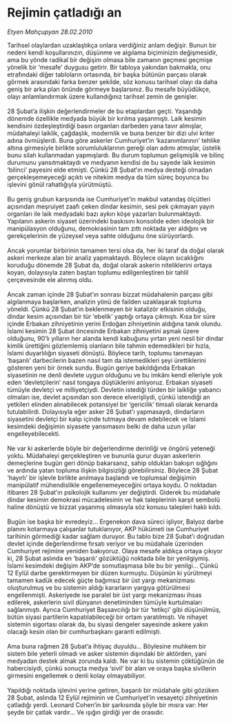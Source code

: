 # Rejimin çatladığı an

*Etyen Mahçupyan 28.02.2010*

<div class="taraf_structure_2col_1zq">
<div class="margen_n">



 <p>Tarihsel olaylardan uzaklaştıkça onlara verdiğiniz anlam değişir. Bunun bir nedeni kendi koşullarınızın, düşünme ve algılama biçiminizin değişmesidir, ama bu yönde radikal bir değişim olmasa bile zamanın geçmesi geçmişe yönelik bir ‘mesafe’ duygusu getirir. Bir tabloya yakından bakmakla, onu etrafındaki diğer tabloların ortasında, bir başka bütünün parçası olarak görmek arasındaki farka benzer şekilde, söz konusu tarihsel olayı da daha geniş bir arka plan önünde görmeye başlarsınız. Bu mesafe büyüdükçe, olayı anlamlandırmak üzere kullandığınız tarihsel zemin de genişler. <br/><br/>28 Şubat’a ilişkin değerlendirmeler de bu etaplardan geçti. Yaşandığı dönemde özellikle medyada büyük bir kırılma yaşanmıştı. Laik kesimin kendisini özdeşleştirdiği basın organları darbeden yana tavır almışlar, müdahaleyi laiklik, çağdaşlık, modernlik ve buna benzer bir dizi ulvi kriter adına övmüşlerdi. Buna göre askerler Cumhuriyet’in ‘kazanımlarının’ tehlike altına girmesiyle birlikte sorumluluklarının gereği olan adımı atmışlar, üstelik bunu silah kullanmadan yapmışlardı. Bu durum toplumun gelişmişlik ve bilinç durumunu yansıtmaktaydı ve medyanın kendisi de bu sayede laik kesimin ‘bilinci’ payesini elde etmişti. Çünkü 28 Şubat’ın medya desteği olmadan gerçekleşemeyeceği açıktı ve nitekim medya da tüm süreç boyunca bu işlevini gönül rahatlığıyla yürütmüştü. <br/><br/>Bu geniş grubun karşısında ise Cumhuriyet’in makbul vatandaş ölçütleri açısından meşruiyet zaafı çeken dindar kesimin, sesi pek çıkmayan yayın organları ile laik medyadaki bazı aykırı köşe yazarları bulunmaktaydı. Yapılanın askerin siyaset üzerindeki baskısını konsolide eden ideolojik bir manipülasyon olduğunu, demokrasinin tam zıttı noktada yer aldığını ve gerekçelerinin de yüzeysel veya sahte olduğunu öne sürüyorlardı. <br/><br/>Ancak yorumlar birbirinin tamamen tersi olsa da, her iki taraf da doğal olarak askeri merkeze alan bir analiz yapmaktaydı. Böylece olayın sıcaklığını koruduğu dönemde 28 Şubat da, doğal olarak askerin niteliklerini ortaya koyan, dolayısıyla zaten baştan toplumu edilgenleştiren bir tahlil çerçevesinde ele alınmış oldu. <br/><br/>Ancak zaman içinde 28 Şubat’ın sonrası bizzat müdahalenin parçası gibi algılanmaya başlarken, analizin yönü de failden uzaklaşarak topluma yöneldi. Çünkü 28 Şubat’ın beklenmeyen bir katalizör etkisinin olduğu, dindar kesim açısından bir tür ‘ebelik’ yaptığı ortaya çıkmıştı. Kısa bir süre içinde Erbakan zihniyetinin yerini Erdoğan zihniyetinin aldığına tanık olundu. İslami kesimin 28 Şubat öncesinde Erbakan zihniyetini aşmak üzere olduğunu, 90’lı yılların her alanda kendi kabuğunu yırtan yeni nesil bir dindar kimlik ürettiğini gözlemlemiş olanların bile tahmin edemedikleri bir hızla, İslami duyarlılığın siyaseti dönüştü. Böylece tarih, toplumu tanımayan ‘başarılı’ darbecilerin bazen nasıl tam da istemedikleri şeyi ürettiklerini gösteren yeni bir örnek sundu. Bugün geriye bakıldığında Erbakan siyasetinin ne denli devlete uygun olduğunu ve bu imkânı kendi elleriyle yok eden ‘devletçilerin’ nasıl tongaya düştüklerini anlıyoruz. Erbakan siyaseti tümüyle devletçi ve milliyetçiydi. Devletin istediği türden bir laikliğe yabancı olmaları ise, devlet açısından son derece elverişliydi, çünkü istendiği an yetkileri elinden alınabilecek potansiyel bir ‘gericilik’ timsali olarak kenarda tutulabilirdi. Dolayısıyla eğer asker 28 Şubat’ı yapmasaydı, dindarların siyasetini devletçi bir kalıp içinde tutmaya devam edebilecek ve İslami kesimdeki değişimin siyasete yansımasını belki de daha uzun yıllar engelleyebilecekti. <br/><br/>Ne var ki askerlerde böyle bir değerlendirme derinliği ve öngörü yeteneği yoktu. Müdahaleyi gerçekleştiren ve bununla gurur duyan askerlerin demeçlerine bugün geri dönüp bakarsanız, sahip oldukları bakışın sığlığını ve ardında yatan topluma ilişkin bilgisizliği görebilirsiniz. Böylece 28 Şubat ‘hayırlı’ bir işlevle birlikte anılmaya başlandı ve toplumsal değişimin manipülatif mühendislikle engellenemeyeceğini ortaya koydu. O noktadan itibaren 28 Şubat’ın psikolojik kullanımı yer değiştirdi. Giderek bu müdahale dindar kesimin demokrasi mücadelesinin ve hak taleplerinin karşıt sembolü haline dönüştü ve bizzat yaşanmış olmasıyla söz konusu talepleri haklı kıldı. <br/><br/>Bugün ise başka bir evredeyiz... Ergenekon dava süreci işliyor, Balyoz darbe planını kotarmaya çalışanlar tutuklanıyor, AKP hükümeti ise Cumhuriyet tarihinin görmediği kadar sağlam duruyor. Bu tablo bize 28 Şubat’ı doğrudan devlet içinde değerlendirme fırsatı veriyor ve bu müdahale üzerinden Cumhuriyet rejimine yeniden bakıyoruz. Olaya mesafe aldıkça ortaya çıkıyor ki, 28 Şubat aslında en ‘başarılı’ gözüktüğü noktada bile bir yenilgiymiş. İslami kesimdeki değişim AKP’de somutlaşmasa bile bu bir yenilgi... Çünkü 12 Eylül darbe gerektirmeyen bir düzen kurmuştu. Düşünün ki yürütmeyi tamamen kadük edecek güçte bağımsız bir üst yargı mekanizması oluşturulmuş ve bu sistemin aldığı kararların yargıya götürülmesi engellenmişti. Askeriyede ise paralel bir üst yargı mekanizması ihsas edilerek, askerlerin sivil dünyanın denetiminden tümüyle kurtulmaları sağlanmıştı. Ayrıca Cumhuriyet Başsavcılığı bir tür ‘tetikçi’ gibi düşünülmüş, bütün siyasi partilerin kapatılabileceği bir ortam yaratılmıştı. Ve nihayet sistemin sigortası olarak da, bu siyasi dengeler sayesinde askere yakın olacağı kesin olan bir cumhurbaşkanı garanti edilmişti. <br/><br/>Ama buna rağmen 28 Şubat’a ihtiyaç duyuldu... Böylesine muhkem bir sistem bile yeterli olmadı ve asker sistemin dışındaki bir aktörden, yani medyadan destek almak zorunda kaldı. Ne var ki bu sistemin çöktüğünün de habercisiydi, çünkü sonuçta medya ‘sivil’ bir alan ve oraya başka sivillerin girmesini engellemek o denli kolay olmayabiliyor. <br/><br/>Yapıldığı noktada işlevini yerine getiren, başarılı bir müdahale gibi gözüken 28 Şubat, aslında 12 Eylül rejiminin ve Cumhuriyet’in vesayetçi zihniyetinin çatladığı yerdi. Leonard Cohen’in bir şarkısında şöyle bir mısra var: Her şeyde bir çatlak vardır... Ve ışığın girdiği yer de orasıdır. </p>
<br/>
<br/>
<br/>



<br/>


<div id="taraf_not">
</div>

</div>


</div>
